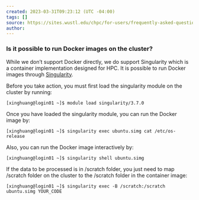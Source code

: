 ```yaml
---
created: 2023-03-31T09:23:12 (UTC -04:00)
tags: []
source: https://sites.wustl.edu/chpc/for-users/frequently-asked-questions-faq/docker-images-1/
author: 
---
```


### Is it possible to run Docker images on the cluster?

While we don’t support Docker directly, we do support Singularity which is a container implementation designed for HPC. It is possible to run Docker images through [Singularity](https://sites.wustl.edu/chpc/resources/software/singularity/).

Before you take action, you must first load the singularity module on the cluster by running:

```
[xinghuang@login01 ~]$ module load singularity/3.7.0
```

Once you have loaded the singularity module, you can run the Docker image by:

```
[xinghuang@login01 ~]$ singularity exec ubuntu.simg cat /etc/os-release
```

Also, you can run the Docker image interactively by:

```
[xinghuang@login01 ~]$ singularity shell ubuntu.simg
```

If the data to be processed is in /scratch folder, you just need to map /scratch folder on the cluster to the /scratch folder in the container image:

```
[xinghuang@login01 ~]$ singularity exec -B /scratch:/scratch ubuntu.simg YOUR_CODE
```
